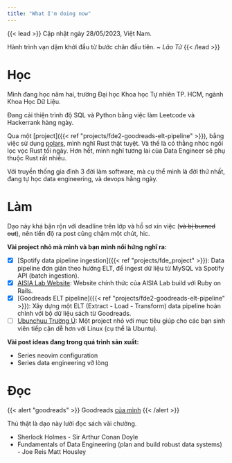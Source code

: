 ```yaml
---
title: "What I'm doing now"
---
```


{{< lead >}}
Cập nhật ngày 28/05/2023, Việt Nam.

Hành trình vạn dặm khởi đầu từ bước chân đầu tiên.
~ _Lão Tử_
{{< /lead >}}

# Học

Mình đang học năm hai, trường Đại học Khoa học Tự nhiên TP. HCM, ngành Khoa Học Dữ Liệu.

Đang cải thiện trình độ SQL và Python bằng việc làm Leetcode và Hackerrank hàng ngày.

Qua một [project]({{< ref "projects/fde2-goodreads-elt-pipeline" >}}), bằng việc sử dụng [polars](https://www.pola.rs/), mình nghĩ Rust thật tuyệt. Và thế là có thằng nhóc ngồi lọc vọc Rust tối ngày. Hơn hết, mình nghĩ tương lai của Data Engineer sẽ phụ thuộc Rust rất nhiều.

Với truyền thống gia đình 3 đời làm software, mà cụ thể mình là đời thứ nhất, đang tự học data engineering, và devops hằng ngày.

# Làm

Dạo này khá bận rộn với deadline trên lớp và hồ sơ xin việc (~~và bị burned out~~), nên tiến độ ra post cũng chậm một chút, hic.

**Vài project nhỏ mà mình và bạn mình nổi hứng nghĩ ra:**

- [x] [Spotify data pipeline ingestion]({{< ref "projects/fde_project" >}}): Data pipeline đơn giản theo hướng ELT, để ingest dữ liệu từ MySQL và Spotify API (batch ingestion).
- [x] [AISIA Lab Website](https://aisia.vn/): Website chính thức của AISIA Lab build với Ruby on Rails.
- [x] [Goodreads ELT pipeline]({{< ref "projects/fde2-goodreads-elt-pipeline" >}}): Xây dựng một ELT (Extract - Load - Transform) data pipeline hoàn chỉnh với bộ dữ liệu sách từ Goodreads.
- [ ] [Ubunchuu Trường Ú](https://ubunchuu-truong-us.github.io/): Một project nhỏ với mục tiêu giúp cho các bạn sinh viên tiếp cận dễ hơn với Linux (cụ thể là Ubuntu).

**Vài post ideas đang trong quá trình sản xuất:**

- Series neovim configuration
- Series data engineering vỡ lòng

# Đọc

{{< alert "goodreads" >}}
Goodreads [của mình](https://www.goodreads.com/user/show/73433536-lelouvincx)
{{< /alert >}}

Thú thật là dạo này lười đọc sách vãi chưởng.

- Sherlock Holmes - Sir Arthur Conan Doyle
- Fundamentals of Data Engineering (plan and build robust data systems) - Joe Reis Matt Housley
